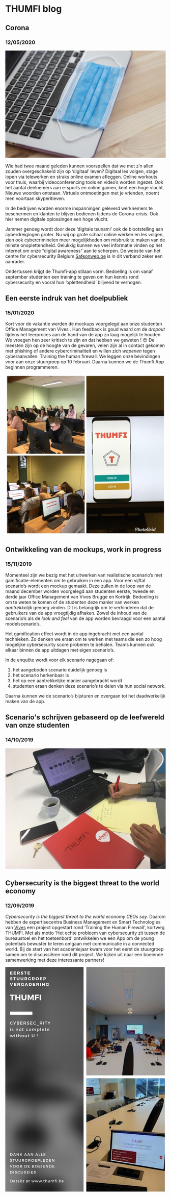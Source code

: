 # THUMFI blog

## Corona

### 12/05/2020

![Mondmasker op laptop](./assets/mask.jpg)

Wie had twee maand geleden kunnen voorspellen dat we met z’n allen zouden overgeschakeld zijn op ‘digitaal’ leven? Digitaal les volgen, stage lopen via telewerken en straks online examen afleggen. Online workouts voor thuis, waarbij videoconferencing tools en video’s worden ingezet. Ook het aantal deelnemers aan e-sports en online gamen, kent een hoge vlucht.  Nieuwe woorden ontstaan. Virtuele ontmoetingen met je vrienden, noemt men voortaan skyperitieven.

In de bedrijven worden enorme inspanningen geleverd werknemers te beschermen en klanten te blijven bedienen tijdens de Corona-crisis. Ook hier nemen digitale oplossingen een hoge vlucht.

Jammer genoeg wordt door deze ‘digitale tsunami’ ook de blootstelling aan cyberdreigingen groter. Nu wij op grote schaal online werken en les volgen, zien ook cybercriminelen meer mogelijkheden om misbruik te maken van de minste onoplettendheid.  Gelukkig kunnen we veel informatie vinden op het internet om onze “digital awareness” aan te scherpen. De website van het centre for cybersecurity Belgium [Safeonweb.be](https://safeonweb.be/) is in dit verband zeker een aanrader. 

Ondertussen krijgt de Thumfi-app stilaan vorm. Bedoeling is om vanaf september studenten een training te geven om hun kennis rond cybersecurity en vooral hun ‘oplettendheid’ blijvend te verhogen. 

## Een eerste indruk van het doelpubliek

### 15/01/2020

Kort voor de vakantie werden de mockups voorgelegd aan onze studenten Office Management van Vives . Hun feedback is goud waard om de *dropout* tijdens het leerproces aan de hand van de app zo laag mogelijk te houden. 
We vroegen hen zeer kritisch te zijn en dat hebben we geweten ! 😊
De meesten zijn op de hoogte van de gevaren, velen zijn al in contact gekomen met phishing of andere cybercriminaliteit en willen zich *wapenen* tegen cyberaanvallen. Training the human firewall.
We leggen onze bevindingen voor aan onze stuurgroep op 10 februari. Daarna kunnen we de Thumfi App beginnen programmeren.

![Mockup testen bij het doelpubliek](./assets/mockups.jpg)

## Ontwikkeling van de mockups, work in progress

### 15/11/2019

Momenteel zijn we bezig met het uitwerken van realistische scenario’s met gamificatie-elementen om te gebruiken in een app. Voor een vijftal scenario’s wordt een mockup gemaakt. Deze zullen in de loop van de maand december worden voorgelegd aan studenten eerste, tweede en derde jaar Office Management van Vives Brugge en Kortrijk.  Bedoeling is om te weten te komen of de studenten deze manier van werken *aantrekkelijk* genoeg vinden. Dit is belangrijk om te verhinderen dat de gebruikers van de app  vroegtijdig afhaken. Zowel de inhoud van de scenario’s als de *look and feel* van de app worden bevraagd voor een aantal modelscenario’s. 

Het gamification effect wordt in de app ingebracht met een aantal technieken. Zo denken we eraan om te werken met teams die een zo hoog mogelijke cybersecurity score proberen te behalen. Teams kunnen ook elkaar binnen de app uitdagen met eigen scenario’s. 

In de enquête wordt voor elk scenario nagegaan of:

1. het aangeboden scenario duidelijk genoeg is
2. het scenario herkenbaar is
3. het op een aantrekkelijke manier aangebracht wordt
4. studenten eraan denken deze scenario’s te delen via hun social network. 

Daarna kunnen we de scenario’s bijsturen en overgaan tot het daadwerkelijk maken van de app.

## Scenario's schrijven gebaseerd op de leefwereld van onze studenten

### 14/10/2019

![Scenario's schrijven](./assets/scenarios.jpg)

## Cybersecurity is the biggest threat to the world economy

### 12/09/2019

*Cybersecurity is the biggest threat to the world economy CEOs say.* 
Daarom hebben de expertisecentra Business Management en Smart Technologies van [Vives](https://www.vives.be/nl/onderzoek/project/human-firewall-cybersecurity) een project opgestart rond ‘Training the Human Firewall’, kortweg THUMFI.
Met als motto ‘Het echte probleem van cybersecurity zit tussen de bureaustoel en het toetsenbord’ ontwikkelen we een App om de young potentials bewuster te leren omgaan met communicatie in a connected world.
Bij de start van het academiejaar kwam voor het eerst de stuurgroep samen om te discussiëren rond dit project. 
We kijken uit naar een boeiende samenwerking met deze interessante partners!

![Stuurgroep 1](./assets/stuurgroep1.jpg)